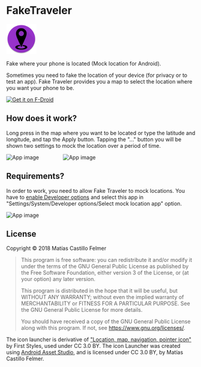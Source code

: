 # FakeTraveler
<img alt="Logo" src="app/src/main/res/mipmap-xxxhdpi/ic_launcher.png" width="80" />

Fake where your phone is located (Mock location for Android).

Sometimes you need to fake the location of your device (for privacy or to test an app). Fake Traveler provides you a map to select the location where you want your phone to be.

<a href="https://f-droid.org/app/cl.coders.faketraveler"><img src="https://f-droid.org/badge/get-it-on.png" alt="Get it on F-Droid" height="100"></a>


## How does it work?

Long press in the map where you want to be located or type the latitude and longitude, and tap the Apply button. Tapping the "..." button you will be shown two settings to mock the location over a period of time. 

<div style="display:flex;">
<img alt="App image" src="screenshots/Screenshot_Fake_Traveler_20180722-192131.png" width="30%">
<img alt="App image" src="screenshots/Screenshot_Fake_Traveler_20180722-192305.png" width="30%">
</div>


## Requirements?

In order to work, you need to allow Fake Traveler to mock locations. You have to [enable Developer options](https://developer.android.com/studio/debug/dev-options?hl=en-419) and select this app in "Settings/System/Developer options/Select mock location app" option.

<img alt="App image" src="screenshots/Screenshot_Settings_20180722-192328.png" width="30%">


## License
Copyright © 2018 Matías Castillo Felmer

> This program is free software: you can redistribute it and/or modify
> it under the terms of the GNU General Public License as published by
> the Free Software Foundation, either version 3 of the License, or
> (at your option) any later version.
> 
> This program is distributed in the hope that it will be useful,
> but WITHOUT ANY WARRANTY; without even the implied warranty of
> MERCHANTABILITY or FITNESS FOR A PARTICULAR PURPOSE.  See the
> GNU General Public License for more details.
> 
> You should have received a copy of the GNU General Public License
> along with this program.  If not, see <https://www.gnu.org/licenses/>.
    
The icon launcher is derivative of ["Location, map, navigation, pointer icon"](https://www.iconfinder.com/icons/2135924/location_map_navigation_pointer_icon) by First Styles, used under CC 3.0 BY. The icon Launcher was created using [Android Asset Studio](https://jgilfelt.github.io/AndroidAssetStudio/icons-launcher.html), and is licensed under CC 3.0 BY, by Matías Castillo Felmer. 
